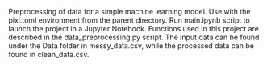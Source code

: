 Preprocessing of data for a simple machine learning model. Use with the pixi.toml environment from the parent directory.
Run main.ipynb script to launch the project in a Jupyter Notebook. Functions used in this project are described in the data_preprocessing.py script.
The input data can be found under the Data folder in messy_data.csv, while the processed data can be found in clean_data.csv.
